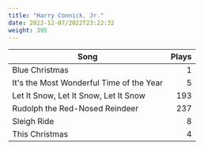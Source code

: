 ```yaml
---
title: "Harry Connick, Jr."
date: 2022-12-07/2022T23:22:32
weight: 395
---
```




 Song | Plays 
----- | -----:
Blue Christmas | 1
It's the Most Wonderful Time of the Year | 5
Let It Snow, Let It Snow, Let It Snow | 193
Rudolph the Red-Nosed Reindeer | 237
Sleigh Ride | 8
This Christmas | 4
